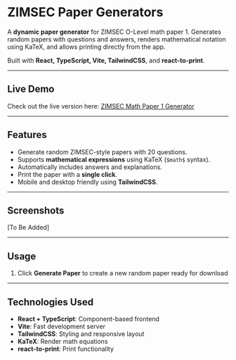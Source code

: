 # ZIMSEC Paper Generators

A **dynamic paper generator** for ZIMSEC O-Level math paper 1. Generates random papers with questions and answers, renders mathematical notation using KaTeX, and allows printing directly from the app.

Built with **React, TypeScript, Vite, TailwindCSS**, and **react-to-print**.


---

## Live Demo

Check out the live version here: [ZIMSEC Math Paper 1 Generator](https://o-math-zimsecpapergenerators.pages.dev/)

---

## Features

* Generate random ZIMSEC-style papers with 20 questions.
* Supports **mathematical expressions** using KaTeX (`$math$` syntax).
* Automatically includes answers and explanations.
* Print the paper with a **single click**.
* Mobile and desktop friendly using **TailwindCSS**.

---

## Screenshots

[To Be Added]

---

## Usage

1. Click **Generate Paper** to create a new random paper ready for download

---

## Technologies Used

* **React + TypeScript**: Component-based frontend
* **Vite**: Fast development server
* **TailwindCSS**: Styling and responsive layout
* **KaTeX**: Render math equations
* **react-to-print**: Print functionality






